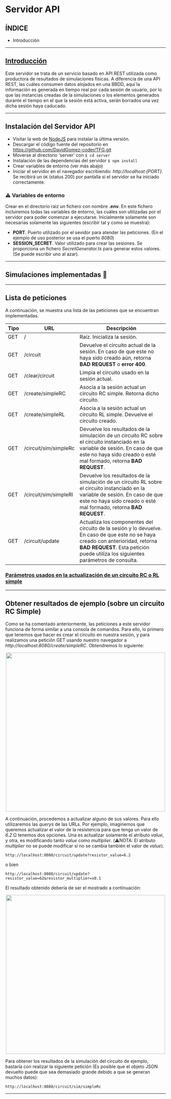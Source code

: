# Servidor API
## ÍNDICE
 * <a id="introduccion">Introducción</a>
***
## [Introducción](#introduccion)

Este servidor se trata de un servicio basado en API REST utilizada como productora de resultados de simulaciones físicas. A diferencia de una API REST, las cuáles consumen datos alojados en una BBDD, aquí la información es generada en tiempo real por cada sesión de usuario, por lo que las instancias creadas de la simulaciones o los elementos generados durante el tiempo en el que la sesión está activa, serán borrados una vez dicha sesión haya caducado.

***

## Instalación del Servidor API
* Visitar la web de [NodeJS](https://nodejs.org/en/) para instalar la última versión.
* Descargar el código fuente del repositorio en https://github.com/DavidGomez-coder/TFG.git
* Moverse al directorio 'server' con 
``` $ cd server ```
* Instalación de las dependencias del servidor
``` $ npm install ```
* Crear variables de entorno (ver más abajo)
* Iniciar el servidor en el navegador escribiendo: _http://localhost:{PORT}_. Se recibirá un `OK` (status 200) por pantalla si el servidor se ha iniciado correctamente.

### ⚠️ Variables de entorno 
Crear en el directorio raiz un fichero con nombre **.env**. En este  fichero incluiremos todas las variables de entorno, las cuáles son utilizadas por el servidor para poder comenzar a ejecutarse. Inicialmente solamente son necesarias solamente las siguientes (escribir tal y como se muestra):

* **PORT**. Puerto utilizado por el sevidor para atender las peticiones. (En el ejemplo de uso posterior se usa el puerto _8080_)
* **SESSION_SECRET**. Valor utilizado para crear las sesiones. Se proporciona un fichero _SecretGenerator.ts_ para generar estos valores. (Se puede escribir uno al azar).

***
## Simulaciones implementadas :electric_plug:


***
## Lista de peticiones
A continuación, se muestra una lista de las peticiones que se encuentran implementadas.

Tipo | URL | Descripción
-----|-----|------------
GET  | /   | Raíz. Inicializa la sesión.
GET  |/circuit | Devuelve el circuito actual de la sesión. En caso de que este no haya sido creado aún, retorna **BAD REQUEST** o **error 400**.
GET  | /clear/circuit | Limpia el circuito usado en la sesión actual.
GET  | /create/simpleRC | Asocia a la sesión actual un circuito RC simple. Retorna dicho circuito. 
GET | /create/simpleRL | Asocia a la sesión actual un circuito RL simple. Devuelve el circuito creado.
GET | /circuit/sim/simpleRc | Devuelve los resultados de la simulación de un circuito RC sobre el circuito instanciado en la variable de sesión. En caso de que este no haya sido creado o esté mal formado, retorna **BAD REQUEST**.
GET | /circuit/sim/simpleRl | Devuelve los resultados de la simulación de un circuito RL sobre el circuito instanciado en la variable de sesión. En caso de que este no haya sido creado o esté mal formado, retorna **BAD REQUEST**.
GET | /circuit/update | Actualiza los componentes del circuito de la sesión y lo devuelve. En caso de que este no se haya creado con anterioridad, retorna **BAD REQUEST**. Esta petición puede utiliza los siguientes <a id="queryParams">parámetros</a> de consulta.

### [Parámetros usados en la actualización de un circuito RC o RL simple](#queryParams)

***
## Obtener resultados de ejemplo (sobre un circuito RC Simple)

Como se ha comentado anteriormente, las peticiones a este servidor funciona de forma similar a una consola de comandos. Para ello, lo primero que tenemos que hacer es crear el circuito en nuestra sesión, y para realizamos una petición GET usando nuestro navegador a _http://localhost:8080/create/simpleRC_. Obtendremos lo siguiente:
<div style="text-align: center">
    <img src="./imgs/rc-out.png" height="500"></img>
</div>

A continuación, procedemos a actualizar alguno de sus valores. Para ello utilizaremos las _querys_ de las URLs. Por ejemplo, imaginemos que queremos actualizar el valor de la resistencia para que tenga un valor de _6.2_ Ω tenemos dos opciones. Una es actualizar solamente el atributo _value_, y otra, es modificando tanto _value_ como _multiplier_. (⚠️NOTA: El atributo _multiplier_ no se puede modificar si no se cambia también el valor de _value_).

```
http://localhost:8080/circuit/update?resistor_value=6.2
```
o bien
```
http://localhost:8080/circuit/update?resistor_value=62&resistor_multiplier=x0.1
```
El resultado obtenido debería de ser el mostrado a continuación:
<div style="text-align: center">
    <img src="./imgs/rc-out-2.png" height="500"></img>
</div>

Para obtener los resultados de la simulación del circuito de ejemplo, bastaría con realizar la siguiente petición (Es posible que el objeto JSON devuelto puede que sea demasiado grande debido a que se generan muchos datos):
```
http://localhost:8080/circuit/sim/simpleRc
```



***

